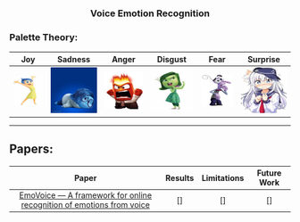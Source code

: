 <h3 align="center">Voice Emotion Recognition</h3>

### Palette Theory:

Joy | Sadness | Anger | Disgust | Fear | Surprise
|:--: | :--: | :--: | :--: | :--: | :--: |
<img src="pics/joy.jpg"/> | <img src="pics/sadness.jpg"/> | <img src="pics/anger.jpg"/> | <img src="pics/disgust.jpg"/> | <img src="pics/fear.jpg"/> | <img src="pics/surprise.jpg"/>

---

## Papers: 

Paper | Results | Limitations | Future Work
:--: | :--: | :--: | :--:
[EmoVoice — A framework for online recognition of emotions from voice](https://github.com/AmrMKayid/ResearchPapers/tree/master/Affective%20Computing/EmoVoice/Vogtetal-PIT08.pdf) | [] | [] | []
